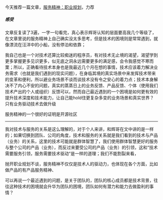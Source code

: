 今天推荐一篇文章，[服务精神：职业规划](http://hui-wang.info/2017/11/14/服务精神：职业规划/?nsukey=NRy6oein6OD5Pau31bZa3ssUeKCdGblTGN7Q9rQmYB5o%2BTpnvVFUpOwc4Fz27zqBcL%2FMmXM2pvpQlqMXdoY2nHUbzplcCPPS4V84GsqESw4EfUEl42lh3FjvGjpbiAUnFpm5FNhbIYSqt0%2Blt0o%2FwHXDWyUZNNH9O6tGflylVZ%2BD8J3bKh2YSoFjDSLiyroteMM0t4qivyShSM9H1gdzQw%3D%3D)，力荐

##### 感受

文章反复读了3遍，一字一句看完，真心表示辉哥认知的层面要高我几个等级了，在文章里说的服务精神上自己确实没太多思考，但是技术的困境则是常常遇到，就像漂流在汪洋中的小船，没有停泊和依靠；

我自己也是一个对技术还算比较痴迷的程序员，有对技术无止境的渴望，渴望学到更多掌握更多见识更多，似无底之洞永远需要更多的满足感，会令我感觉不寒而栗；所以，正确看待技术本身也是我最近几个月在想的事情，技术应该着力解决业务需求（也就是我们遇到的现实问题），在身临其境的真实场景中来发挥技术带来的变革和便利，所以避业务场景不谈而谈技术没有令之安心的着力点；技术本身解决不了内心不安的问题，真实的蒸蒸日上的业务反馈、产品反馈、个体（使用我们技术产出的个人或组织）反馈可以，然而自己最近遇到的一个困境是如何更有效的提升技术深度和技术能力，让自己能hold住更复杂多变的业务场景和真实世界？只有业务驱动技术去做升级

服务精神的一个很好的证明是开源社区



--- 

我对技术与服务的关系是这么理解的，对于个人来讲，和辉哥在文中讲的是一样的；如果切换到团队、公司的角度，技术和服务的关系就是我们看到的技术与产品（业务）的关系，这里的技术可能就是群体智慧了，我们使用群体智慧更好的服务与整个公司的产品（业务），而反过来要受公司的产品（业务）的引领，这和“技术需要服务引领，服务需要技术驱动“是一样的道理；我们不能割裂来看，

抛开职业规划不谈，服务精神不仅仅是技术人的驱动力，也体现在各个方面，比如做产品的有产品服务精神、

可以再说一个最近遇到的问题，是关于团队的，团队的核心成员都是技术背景，往往这种技术的困境就会升华为团队的困境，团队如何有潜力和能力去做盈利的事情？

